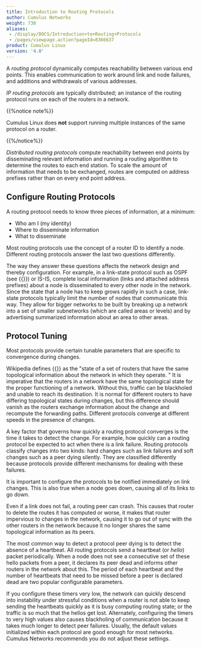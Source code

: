```yaml
---
title: Introduction to Routing Protocols
author: Cumulus Networks
weight: 730
aliases:
 - /display/DOCS/Introduction+to+Routing+Protocols
 - /pages/viewpage.action?pageId=8366637
product: Cumulus Linux
version: '4.0'
---
```

A *routing protocol* dynamically computes reachability between various end points. This enables communication to work around link and node failures, and additions and withdrawals of various addresses.

*IP routing protocols* are typically distributed; an instance of the routing protocol runs on each of the routers in a network.

{{%notice note%}}

Cumulus Linux does **not** support running multiple instances of the same protocol on a router.

{{%/notice%}}

*Distributed routing protocols* compute reachability between end points by disseminating relevant information and running a routing algorithm to determine the routes to each end station. To scale the amount of information that needs to be exchanged, routes are computed on address prefixes rather than on every end point address.

## Configure Routing Protocols

A routing protocol needs to know three pieces of information, at a minimum:

- Who am I (my identity)
- Where to disseminate information
- What to disseminate

Most routing protocols use the concept of a router ID to identify a node. Different routing protocols answer the last two questions differently.

The way they answer these questions affects the network design and thereby configuration. For example, in a link-state protocol such as OSPF (see {{<link url="Open-Shortest-Path-First-OSPF">}}) or IS-IS, complete local information (links and attached address prefixes) about a node is disseminated to every other node in the network. Since the state that a node has to keep grows rapidly in such a case, link-state protocols typically limit the number of nodes that communicate this way. They allow for bigger networks to be built by breaking up a network into a set of smaller subnetworks (which are called areas or levels) and by advertising summarized information about an area to other areas.

## Protocol Tuning

Most protocols provide certain tunable parameters that are specific to convergence during changes.

Wikipedia defines {{<exlink url="http://en.wikipedia.org/wiki/Convergence_%28routing%29" text="convergence">}} as the "state of a set of routers that have the same topological information about the network in which they operate. " It is imperative that the routers in a network have the same topological state for the proper functioning of a network. Without this, traffic can be blackholed and unable to reach its destination. It is normal for different routers to have differing topological states during changes, but this difference should vanish as the routers exchange information about the change and recompute the forwarding paths. Different protocols converge at different speeds in the presence of changes.

A key factor that governs how quickly a routing protocol converges is the time it takes to detect the change. For example, how quickly can a routing protocol be expected to act when there is a link failure. Routing protocols classify changes into two kinds: hard changes such as link failures and soft changes such as a peer dying silently. They are classified differently because protocols provide different mechanisms for dealing with these failures.

It is important to configure the protocols to be notified immediately on link changes. This is also true when a node goes down, causing all of its links to go down.

Even if a link does not fail, a routing peer can crash. This causes that router to delete the routes it has computed or worse, it makes that router impervious to changes in the network, causing it to go out of sync with the other routers in the network because it no longer shares the same topological information as its peers.

The most common way to detect a protocol peer dying is to detect the absence of a heartbeat. All routing protocols send a heartbeat (or *hello*) packet periodically. When a node does not see a consecutive set of these hello packets from a peer, it declares its peer dead and informs other routers in the network about this. The period of each heartbeat and the number of heartbeats that need to be missed before a peer is declared dead are two popular configurable parameters.

If you configure these timers very low, the network can quickly descend into instability under stressful conditions when a router is not able to keep sending the heartbeats quickly as it is busy computing routing state; or the traffic is so much that the hellos get lost. Alternately, configuring the timers to very high values also causes blackholing of communication because it takes much longer to detect peer failures. Usually, the default values initialized within each protocol are good enough for most networks. Cumulus Networks recommends you do not adjust these settings.
